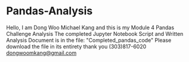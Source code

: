 # Pandas-Analysis
Hello, I am Dong Woo Michael Kang and this is my Module 4 Pandas Challenge Analysis 
The completed Jupyter Notebook Script and Written Analysis Document is in the file: "Completed_pandas_code"
Please download the file in its entirety
thank you (303)817-6020 dongwoomkang@gmail.com
